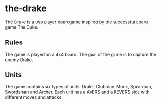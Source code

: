 # the-drake
The Drake is a two player boardgame inspired by the successful board game The Duke.
## Rules
The game is played on a 4x4 board. The goal of the game is to capture the enemy Drake. 
## Units
The game contains six types of units: Drake, Clubman, Monk, Spearman, Swordsman and Archer. Each unit has a AVERS and a REVERS side with different moves and attacks.
